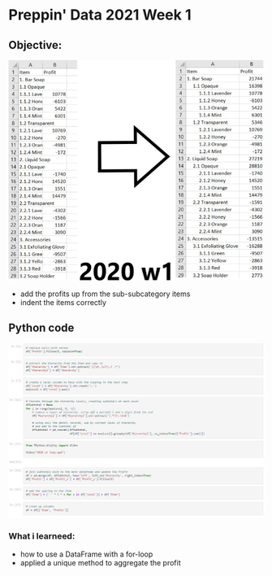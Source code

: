 

# Preppin' Data 2021 Week 1

## Objective:
<img src='2020 w1.jpg?raw=true' alt="Python code for bonus charts">

* add the profits up from the sub-subcategory items
* indent the items correctly

## Python code
<a href="Untitled.ipynb">
<img src='code snippit.jpg?raw=true' alt="Python code">
</a>

### What i learneed:
* how to use a DataFrame with a for-loop
* applied a unique method to aggregate the profit
